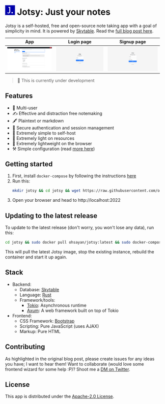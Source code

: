 # ![app icon](screenshots/icon.png) Jotsy: Just your notes

Jotsy is a self-hosted, free and open-source note taking app with a goal of simplicity in mind. It is powered by [Skytable](https://github.com/skytable/skytable). Read the [full blog post here](https://ohsayan.github.io/2022/02/jotsy-a-self-hosted-notes-app).

| App                         | Login page                    | Signup page                    |
| --------------------------- | ----------------------------- | ------------------------------ |
| ![app](screenshots/app.png) | ![app](screenshots/login.png) | ![app](screenshots/signup.png) |

> 🚧 This is currently under development

## Features

- 🏢 Multi-user
- ✍️ Effective and distraction free notemaking
- 🖋 Plaintext or markdown
- 🔐 Secure authentication and session management
- 🌱 Extremely simple to self-host
- 🌲 Extremely light on resources
- 🍃 Extremely lightweight on the browser
- ⚒️ Simple configuration (read [more here](./CONFIG.md))

## Getting started

1. First, install `docker-compose` by following the instructions [here](https://docs.docker.com/compose/install/)
2. Run this:
   ```sh
   mkdir jotsy && cd jotsy && wget https://raw.githubusercontent.com/ohsayan/jotsy/next/docker-compose.yml && sudo docker-compose up -d
   ```
3. Open your browser and head to http://localhost:2022

## Updating to the latest release

To update to the latest release (don't worry, you won't lose any data), run this:

```sh
cd jotsy && sudo docker pull ohsayan/jotsy:latest && sudo docker-compose up -d
```

This will pull the latest Jotsy image, stop the existing instance, rebuild the container and start it up again.

## Stack

- Backend:
  - Database: [Skytable](https://github.com/skytable/skytable)
  - Language: [Rust](https://rust-lang.org)
  - Framework/tools:
    - [Tokio](https://tokio.rs): Asynchronous runtime
    - [Axum](https://github.com/tokio-rs/axum): A web framework built on top of Tokio
- Frontend:
  - CSS Framework: [Bootstrap](https://getbootstrap.com/)
  - Scripting: Pure JavaScript (uses AJAX)
  - Markup: Pure HTML

## Contributing

As highlighted in the original blog post, please create issues for any ideas you have; I want to hear them! Want to collaborate (would love some frontend wizard for some help :P)? Shoot me a [DM on Twitter](https://twitter.com/ohhsayan).

## License

This app is distributed under the [Apache-2.0 License](./LICENSE).
